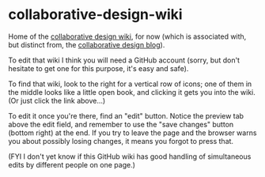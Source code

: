 # collaborative-design-wiki
Home of the [collaborative design wiki](https://github.com/oresmus/collaborative-design-wiki/wiki), for now (which is associated with, but distinct from, the [collaborative design blog](https://oresmus.github.io/)).

To edit that wiki I think you will need a GitHub account (sorry, but don't hesitate to get one for this purpose, it's easy and safe).

To find that wiki, look to the right for a vertical row of icons; one of them in the middle looks like a little open book, and clicking it gets you into the wiki. (Or just click the link above...)

To edit it once you're there, find an "edit" button. Notice the preview tab above the edit field, and remember to use the "save changes" button (bottom right) at the end. If you try to leave the page and the browser warns you about possibly losing changes, it means you forgot to press that.

(FYI I don't yet know if this GitHub wiki has good handling of simultaneous edits by different people on one page.)
